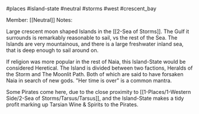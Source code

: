 #places #island-state  #neutral #storms #west #crescent_bay

Member: [[Neutral]]
Notes:

Large crescent moon shaped Islands in the [[2-Sea of Storms]].  The Gulf it surrounds is remarkably reasonable to sail, vs the rest of the Sea.  The Islands are very mountainous, and there is a large freshwater inland sea, that is deep enough to sail around on.

If religion was more popular in the rest of Naia, this Island-State would be considered Heretical.  The Island is divided between two factions, Heralds of the Storm and The Moonlit Path.  Both of which are said to have forsaken Naia in search of new gods.  "Her time is over" is a common mantra.

Some Pirates come here, due to the close proximity to [[1-Places/1-Western Side/2-Sea of Storms/Tarsus/Tarsus]], and the Island-State makes a tidy profit marking up Tarsian Wine & Spirits to the Pirates.